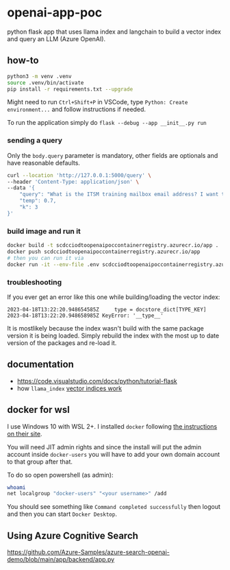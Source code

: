 # openai-app-poc
python flask app that uses llama index and langchain to build a vector index and query an LLM (Azure OpenAI).

## how-to

```bash
python3 -m venv .venv
source .venv/bin/activate
pip install -r requirements.txt --upgrade
```

Might need to run `Ctrl+Shift+P` in VSCode, type `Python: Create environment...` and follow instructions if needed.

To run the application simply do `flask --debug --app __init__.py run`

### sending a query

Only the `body.query` parameter is mandatory, other fields are optionals and have reasonable defaults.

```bash
curl --location 'http://127.0.0.1:5000/query' \
--header 'Content-Type: application/json' \
--data '{
    "query": "What is the ITSM training mailbox email address? I want the email address with the ampersand in it.",
    "temp": 0.7,
    "k": 3
}'
```

### build image and run it

```bash
docker build -t scdcciodtoopenaipoccontainerregistry.azurecr.io/app .
docker push scdcciodtoopenaipoccontainerregistry.azurecr.io/app
# then you can run it via 
docker run -it --env-file .env scdcciodtoopenaipoccontainerregistry.azurecr.io/app
```

### troubleshooting

If you ever get an error like this one while building/loading the vector index: 

```log
2023-04-18T13:22:20.948654585Z     type = docstore_dict[TYPE_KEY]
2023-04-18T13:22:20.948658985Z KeyError: '__type__'
```

It is mostlikely because the index wasn't build with the same package version it is being loaded. Simply rebuild the index with the most up to date version of the packages and re-load it.

## documentation

* https://code.visualstudio.com/docs/python/tutorial-flask
* how `llama_index` [vector indices work](https://gpt-index.readthedocs.io/en/latest/guides/primer/index_guide.html#vector-store-index)

## docker for wsl

I use Windows 10 with WSL 2+. I installed `docker` following [the instructions on their site](https://docs.docker.com/desktop/windows/wsl/).

You will need JIT admin rights and since the install will put the admin account inside `docker-users` you will have to add your own domain account to that group after that.

To do so open powershell (as admin):

```bash
whoami
net localgroup "docker-users" "<your username>" /add
```
You should see something like `Command completed successfully` then logout and then you can start `Docker Desktop`.

## Using Azure Cognitive Search

https://github.com/Azure-Samples/azure-search-openai-demo/blob/main/app/backend/app.py